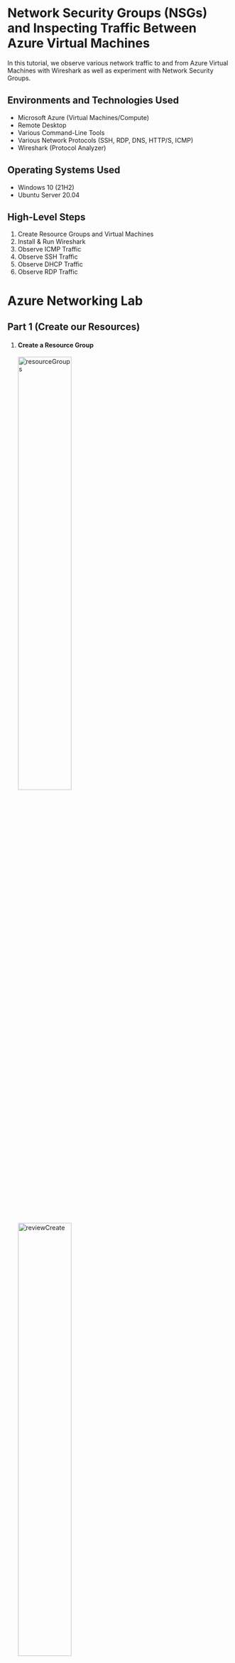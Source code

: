 # Network Security Groups (NSGs) and Inspecting Traffic Between Azure Virtual Machines

In this tutorial, we observe various network traffic to and from Azure Virtual Machines with Wireshark as well as experiment with Network Security Groups.

## Environments and Technologies Used
- Microsoft Azure (Virtual Machines/Compute)
- Remote Desktop
- Various Command-Line Tools
- Various Network Protocols (SSH, RDP, DNS, HTTP/S, ICMP)
- Wireshark (Protocol Analyzer)

## Operating Systems Used
- Windows 10 (21H2)
- Ubuntu Server 20.04

## High-Level Steps
1. Create Resource Groups and Virtual Machines
2. Install & Run Wireshark
3. Observe ICMP Traffic
4. Observe SSH Traffic
5. Observe DHCP Traffic
6. Observe RDP Traffic

# Azure Networking Lab


## Part 1 (Create our Resources)

1. <h4>Create a Resource Group</h4>
   <img src="images/1 - Setup/1 - resourceGroups.PNG" alt="resourceGroups" width="50%" height="50%">
   <img src="images/1 - Setup/2 - reviewCreate.PNG" alt="reviewCreate" width="50%" height="50%">
<br />
<br />
<br />

3. **Create a Windows 10 Virtual Machine (VM)**
   - While creating the VM, select the previously created Resource Group.
   - Allow it to create a new Virtual Network (Vnet) and Subnet.
   <img src="images/1 - Setup/3- VmPage.PNG" alt="VmPage" width="50%" height="50%">
   <img src="images/1 - Setup/4 - vmCreateTop.PNG" alt="vmCreateTop" width="50%" height="50%">
   <img src="images/1 - Setup/5 - vmCreateBottom.PNG" alt="vmCreateBottom" width="50%" height="50%">
   <img src="images/1 - Setup/6 - skipDisk.PNG" alt="skipDisk" width="50%" height="50%">
   <img src="images/1 - Setup/7 - networking.PNG" alt="networking" width="50%" height="50%">
     <br />
     <br />
     <br />

4. **Create a Linux (Ubuntu) VM**
   - While creating the VM, select the previously created Resource Group and Vnet.
   <img src="images/1 - Setup/8 - createVM2.PNG" alt="createVM2" width="50%" height="50%">
   <img src="images/1 - Setup/9 - createVM2Bottom.PNG" alt="createVM2Bottom" width="50%" height="50%">
   <img src="images/1 - Setup/10 - skipDisk2.PNG" alt="skipDisk2" width="50%" height="50%">
   <img src="images/1 - Setup/11 - networking2.PNG" alt="networking2" width="50%" height="50%">
      <br />
      <br />
      <br />

<h4>Connect to your VM by remote desktop connection</h4>
<img src="images/1 - Setup/12 - remoteDesktop.PNG" alt="remoteDesktop" width="50%" height="50%">

<h4>Turn of all options</h4>
<img src="images/1 - Setup/13 - privacySettings.PNG" alt="privacySettings" width="50%" height="50%">



## Part 2 (Observe ICMP Traffic)

<h4>Search for Wireshark, download, and setup</h4>
<img src="images/1 - Setup/14 - wireSharkSearch.PNG" alt="wireSharkSearch" width="50%" height="50%">
<img src="images/1 - Setup/15 - downloadWireshark.PNG" alt="downloadWireshark" width="50%" height="50%">
<img src="images/1 - Setup/16 - wiresharkInstall.PNG" alt="wiresharkInstall" width="50%" height="50%">
<br />
<br />
<br />



3. **Open Wireshark and filter for ICMP traffic only**

<img src="images/2 - observation/17 - wireSharkHome.PNG" alt="wireSharkHome" width="50%" height="50%">
<img src="images/2 - observation/18 - randomDataCapture.PNG" alt="randomDataCapture" width="50%" height="50%">
<img src="images/2 - observation/19 - searchIcmp.PNG" alt="searchIcmp" width="50%" height="50%">


5. **Retrieve the private IP address of the Ubuntu VM and attempt to ping it from within the Windows 10 VM**
<img src="images/2 - observation/20 - privateIpAdressVm2.PNG" alt="privateIpAdressVm2" width="50%" height="50%">
   
7. **Observe ping requests and replies within Wireshark**
<img src="images/2 - observation/21 - openPowershell.PNG" alt="openPowershell" width="50%" height="50%">
<img src="images/2 - observation/22 - pingVM2.PNG" alt="pingVM2" width="50%" height="50%">
<img src="images/2 - observation/23 - clearData.PNG" alt="clearData" width="50%" height="50%">

10. **Initiate a perpetual/non-stop ping from your Windows 10 VM to your Ubuntu VM**
<img src="images/2 - observation/24 - infinitePing.PNG" alt="infinitePing" width="50%" height="50%">
<img src="images/2 - observation/25 - infinitePingActive.PNG" alt="infinitePingActive" width="50%" height="50%">




11. **Open the Network Security Group your Ubuntu VM is using and disable incoming (inbound) ICMP traffic**

   <img src="images/2 - observation/26 - NetworkSecurityGroups.PNG" alt="NetworkSecurityGroups" width="50%" height="50%">
<img src="images/2 - observation/27 - selectNSG.PNG" alt="selectNSG" width="50%" height="50%">
<img src="images/2 - observation/28 - inboundSecurity.PNG" alt="inboundSecurity" width="50%" height="50%">
<img src="images/2 - observation/29 - inboundSecurityRuleConfig.PNG" alt="inboundSecurityRuleConfig" width="50%" height="50%">


13. **Back in the Windows 10 VM, observe the ICMP traffic in Wireshark and the Command Line Ping activity**
<img src="images/2 - observation/30 - timeOut.PNG" alt="timeOut" width="50%" height="50%">
    
15. **Re-enable ICMP traffic for the Network Security Group your Ubuntu VM is using**
<img src="images/2 - observation/31 - allowPing.PNG" alt="allowPing" width="50%" height="50%">

    
17. **Back in the Windows 10 VM, observe the ICMP traffic in Wireshark and the Command Line Ping activity (should start working)**

<img src="images/2 - observation/32 - successfulPing.PNG" alt="successfulPing" width="50%" height="50%">

19. **Stop the ping activity**
<img src="images/2 - observation/33 - stopProcess.PNG" alt="stopProcess" width="50%" height="50%">
<br />
<br />
<br />

## Part 3 (Observe SSH Traffic)

3. **From your Windows 10 VM, “SSH into” your Ubuntu Virtual Machine (via its private IP address)**
<img src="images/2 - observation/34 - privateIPreminder.PNG" alt="privateIPreminder" width="50%" height="50%">
<img src="images/2 - observation/35 - sshCommand.PNG" alt="sshCommand" width="50%" height="50%">

1. **Back in Wireshark, filter for SSH traffic only. Observe SSH traffic.**
<img src="images/2 - observation/36 - accessVm2.PNG" alt="accessVm2" width="50%" height="50%">
   
7. **Exit the SSH connection by typing `exit` and pressing [Enter]**
<img src="images/2 - observation/37 - exitCommand.PNG" alt="exitCommand" width="50%" height="50%">

## Part 4 (Observe DHCP Traffic)

1. **Back in Wireshark, filter for DHCP traffic only. Observe the DHCP traffic appearing in Wireshark**
<img src="images/2 - observation/40 - dhcp.PNG" width="50%" height="50%">


## Part 5 (Observe DNS Traffic)

1. **Back in Wireshark, filter for DNS traffic only. Observe the DNS traffic being shown in Wireshark.**

<img src="images/2 - observation/38 - dnsObservation.PNG" alt="dnsObservation" width="50%" height="50%">

## Part 6 (Observe RDP Traffic)
**Back in Wireshark, filter for RDP traffic only. Observe the RDP traffic being shown in Wireshark.**
<img src="images/2 - observation/39 - rdp.PNG" alt="rdp" width="50%" height="50%">






